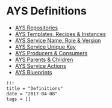 # AYS Definitions

- [AYS Repositories](Repositories.md)
- [AYS Templates, Recipes & Instances](Templates-Recipes-Instances.md)
- [AYS Service Name, Role & Version](Name-Role-Version.md)
- [AYS Service Unique Key](Unique-Key.md)
- [AYS Producers & Consumers](Producers-Consumers.md)
- [AYS Parents & Children](Parents-Children.md)
- [AYS Service Actions](Actions.md)
- [AYS Blueprints](Blueprints.md)

```
!!!
title = "Definitions"
date = "2017-04-08"
tags = []
```
